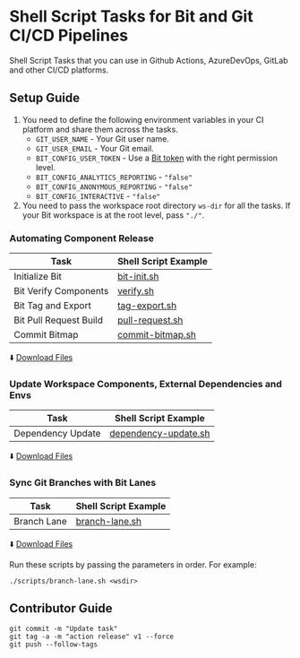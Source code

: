 # Shell Script Tasks for Bit and Git CI/CD Pipelines
Shell Script Tasks that you can use in Github Actions, AzureDevOps, GitLab and other CI/CD platforms.

## Setup Guide

1. You need to define the following environment variables in your CI platform and share them across the tasks.
    - `GIT_USER_NAME` - Your Git user name.
    - `GIT_USER_EMAIL` - Your Git email.
    - `BIT_CONFIG_USER_TOKEN` - Use a [Bit token](https://bit.dev/reference/config/bit-config/#user.token) with the right permission level.
    - `BIT_CONFIG_ANALYTICS_REPORTING` - `"false"`
    - `BIT_CONFIG_ANONYMOUS_REPORTING` - `"false"`
    - `BIT_CONFIG_INTERACTIVE` - `"false"`
2. You need to pass the workspace root directory `ws-dir` for all the tasks. If your Bit workspace is at the root level, pass `"./"`.

### Automating Component Release

| Task                        | Shell Script Example                  |
|-----------------------------|---------------------------------|
| Initialize Bit          | [bit-init.sh](/scripts/bit-init.sh) |
| Bit Verify Components   | [verify.sh](/scripts/verify.sh) |
| Bit Tag and Export      | [tag-export.sh](/scripts/tag-export.sh) |
| Bit Pull Request Build  | [pull-request.sh](/scripts/pull-request.sh) |
| Commit Bitmap           | [commit-bitmap.sh](/scripts/commit-bitmap.sh) |

  :arrow_down: [Download Files](https://github.com/bit-tasks/shell-scripts/raw/main/downloads/automating-component-releases.zip)

### Update Workspace Components, External Dependencies and Envs

| Task                        | Shell Script Example                    |
|-----------------------------|-------------------------------|
| Dependency Update   |  [dependency-update.sh](/scripts/dependency-update.sh) |

  :arrow_down: [Download Files](https://github.com/bit-tasks/shell-scripts/raw/main/downloads/dependency-update.zip)

### Sync Git Branches with Bit Lanes

| Task                        | Shell Script Example                   |
|-----------------------------|-------------------------------|
| Branch Lane                 |  [branch-lane.sh](/scripts/branch-lane.sh) |

  :arrow_down: [Download Files](https://github.com/bit-tasks/shell-scripts/raw/main/downloads/branch-lane.zip)

Run these scripts by passing the parameters in order. For example:

```shell
./scripts/branch-lane.sh <wsdir>
```

## Contributor Guide

```
git commit -m "Update task"
git tag -a -m "action release" v1 --force
git push --follow-tags
```
